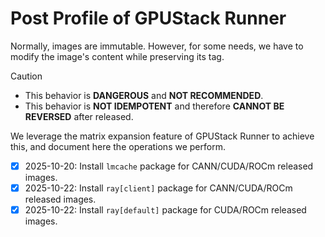 # Post Profile of GPUStack Runner

Normally, images are immutable.
However, for some needs, we have to modify the image's content while preserving its tag.

> [!CAUTION]
> - This behavior is **DANGEROUS** and **NOT RECOMMENDED**.
> - This behavior is **NOT IDEMPOTENT** and therefore **CANNOT BE REVERSED** after released.

We leverage the matrix expansion feature of GPUStack Runner to achieve this, and document here the operations we perform.

- [x] 2025-10-20: Install `lmcache` package for CANN/CUDA/ROCm released images.
- [x] 2025-10-22: Install `ray[client]` package for CANN/CUDA/ROCm released images.
- [x] 2025-10-22: Install `ray[default]` package for CUDA/ROCm released images.
